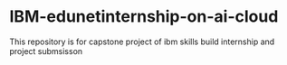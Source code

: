 # IBM-edunetinternship-on-ai-cloud
This repository is for capstone project of ibm skills build internship and project submsisson
